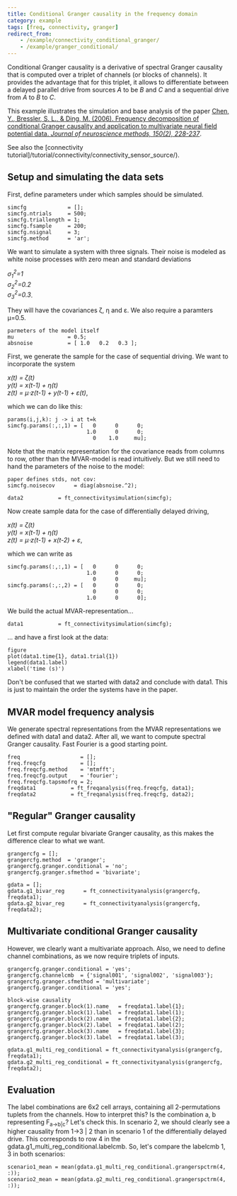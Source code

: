 ```yaml
---
title: Conditional Granger causality in the frequency domain
category: example
tags: [freq, connectivity, granger]
redirect_from:
    - /example/connectivity_conditional_granger/
    - /example/granger_conditional/
---
```


Conditional Granger causality is a derivative of spectral Granger causality that is computed over a triplet of channels (or blocks of channels). It provides the advantage that for this triplet, it allows to differentiate between a delayed parallel drive from sources <i>A</i> to be <i>B</i> and <i>C</i> and a sequential drive from <i>A</i> to <i>B</i> to <i>C</i>.

This example illustrates the simulation and base analysis of the paper
[Chen, Y., Bressler, S. L., & Ding, M. (2006). Frequency decomposition of conditional Granger causality and application to multivariate neural field potential data. <i>Journal of neuroscience methods, 150(2), 228-237</i>](https://arxiv.org/pdf/q-bio/0608034).

See also the [connectivity tutorial]/tutorial/connectivity/connectivity_sensor_source/).

## Setup and simulating the data sets

First, define parameters under which samples should be simulated.

    simcfg             = [];
    simcfg.ntrials     = 500;
    simcfg.triallength = 1;
    simcfg.fsample     = 200;
    simcfg.nsignal     = 3;
    simcfg.method      = 'ar';

We want to simulate a system with three signals. Their noise is modeled as white noise processes with zero mean and standard deviations

<i>&sigma;<sub>1</sub><sup>2</sup>=1</i><br/>
<i>&sigma;<sub>2</sub><sup>2</sup>=0.2</i><br/>
<i>&sigma;<sub>3</sub><sup>2</sup>=0.3</i>.

They will have the covariances &zeta;, &eta; and &epsilon;. We also require a paramters &mu;=0.5.

    parmeters of the model itself
    mu                 = 0.5;
    absnoise           = [ 1.0   0.2   0.3 ];

First, we generate the sample for the case of sequential driving.
We want to incorporate the system

<i>x(t) = &zeta;(t)</i><br/>
<i>y(t) = x(t-1) + &eta;(t)</i><br/>
<i>z(t) = &mu;&sdot;z(t-1) + y(t-1) + &epsilon;(t)</i>,

which we can do like this:

    params(i,j,k): j -> i at t=k
    simcfg.params(:,:,1) = [   0      0      0;
                             1.0      0      0;
                               0    1.0     mu];

Note that the matrix representation for the covariance reads from columns to row, other than the MVAR-model is read intuitively. But we still need to hand the parameters of the noise to the model:

    paper defines stds, not cov:
    simcfg.noisecov      = diag(absnoise.^2);

    data2           = ft_connectivitysimulation(simcfg);

Now create sample data for the case of differentially delayed driving,

<i>x(t) = &zeta;(t)</i><br/>
<i>y(t) = x(t-1) + &eta;(t)</i><br/>
<i>z(t) = &mu;&sdot;z(t-1) + x(t-2) + &epsilon;</i>,

which we can write as

    simcfg.params(:,:,1) = [   0      0      0;
                             1.0      0      0;
                               0      0     mu];
    simcfg.params(:,:,2) = [   0      0      0;
                               0      0      0;
                             1.0      0      0];

We build the actual MVAR-representation...

    data1           = ft_connectivitysimulation(simcfg);

... and have a first look at the data:

    figure
    plot(data1.time{1}, data1.trial{1})
    legend(data1.label)
    xlabel('time (s)')

Don't be confused that we started with data2 and conclude with data1. This is just to maintain the order the systems have in the paper.

## MVAR model frequency analysis
We generate spectral representations from the MVAR representations we defined with data1 and data2. After all, we want to compute spectral Granger causality. Fast Fourier is a good starting point.

    freq                   = [];
    freq.freqcfg           = [];
    freq.freqcfg.method    = 'mtmfft';
    freq.freqcfg.output    = 'fourier';
    freq.freqcfg.tapsmofrq = 2;
    freqdata1           = ft_freqanalysis(freq.freqcfg, data1);
    freqdata2           = ft_freqanalysis(freq.freqcfg, data2);

## "Regular" Granger causality
Let first compute regular bivariate Granger causality, as this makes the difference clear to what we want.

    grangercfg = [];
    grangercfg.method  = 'granger';
    grangercfg.granger.conditional = 'no';
    grangercfg.granger.sfmethod = 'bivariate';

    gdata = [];
    gdata.g1_bivar_reg      = ft_connectivityanalysis(grangercfg, freqdata1);
    gdata.g2_bivar_reg      = ft_connectivityanalysis(grangercfg, freqdata2);

## Multivariate conditional Granger causality
However, we clearly want a multivariate approach. Also, we need to define channel combinations, as we now require triplets of inputs.

    grangercfg.granger.conditional = 'yes';
    grangercfg.channelcmb  = {'signal001', 'signal002', 'signal003'};
    grangercfg.granger.sfmethod = 'multivariate';
    grangercfg.granger.conditional = 'yes';

    block-wise causality
    grangercfg.granger.block(1).name   = freqdata1.label{1};
    grangercfg.granger.block(1).label  = freqdata1.label(1);
    grangercfg.granger.block(2).name   = freqdata1.label{2};
    grangercfg.granger.block(2).label  = freqdata1.label(2);
    grangercfg.granger.block(3).name   = freqdata1.label{3};
    grangercfg.granger.block(3).label  = freqdata1.label(3);

    gdata.g1_multi_reg_conditional = ft_connectivityanalysis(grangercfg, freqdata1);
    gdata.g2_multi_reg_conditional = ft_connectivityanalysis(grangercfg, freqdata2);

## Evaluation
The label combinations are 6x2 cell arrays, containing all 2-permutations
tuplets from the channels. How to interpret this?
Is the combination a, b representing F<sub>a&rarr;b|c</sub>?
Let's check this. In scenario 2, we should clearly see a higher causality
from 1&rarr;3 | 2 than in scenario 1 of the differentially delayed
drive. This corresponds to row 4 in the
gdata.g1_multi_reg_conditional.labelcmb.
So, let's compare the labelcmb 1, 3 in both scenarios:

    scenario1_mean = mean(gdata.g1_multi_reg_conditional.grangerspctrm(4, :));
    scenario2_mean = mean(gdata.g2_multi_reg_conditional.grangerspctrm(4, :));
